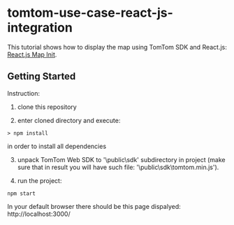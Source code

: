 # tomtom-use-case-react-js-integration

This tutorial shows how to display the map using TomTom SDK and React.js: <a href="https://developer.tomtom.com/reactjs-map-init">React.js Map Init</a>.

## Getting Started

Instruction:
1. clone this repository

2. enter cloned directory and execute:
```
> npm install
```
in order to install all dependencies

3. unpack TomTom Web SDK to '\public\sdk' subdirectory in project (make sure that in result you will have such file: '\public\sdk\tomtom.min.js').

4. run the project: 
```
npm start
```
In your default browser there should be this page dispalyed:
http://localhost:3000/
